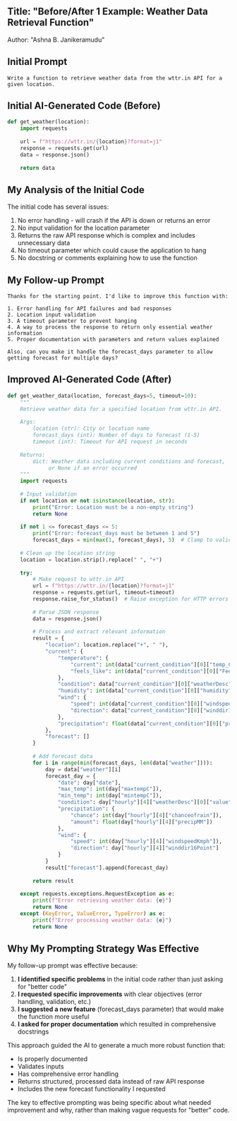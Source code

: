 ## Title: "Before/After 1 Example: Weather Data Retrieval Function"
Author: "Ashna B. Janikeramudu"

## Initial Prompt

```
Write a function to retrieve weather data from the wttr.in API for a given location.
```

## Initial AI-Generated Code (Before)

```python
def get_weather(location):
    import requests
    
    url = f"https://wttr.in/{location}?format=j1"
    response = requests.get(url)
    data = response.json()
    
    return data
```

## My Analysis of the Initial Code

The initial code has several issues:

1. No error handling - will crash if the API is down or returns an error
2. No input validation for the location parameter
3. Returns the raw API response which is complex and includes unnecessary data
4. No timeout parameter which could cause the application to hang
5. No docstring or comments explaining how to use the function

## My Follow-up Prompt

```
Thanks for the starting point. I'd like to improve this function with:

1. Error handling for API failures and bad responses
2. Location input validation
3. A timeout parameter to prevent hanging
4. A way to process the response to return only essential weather information
5. Proper documentation with parameters and return values explained

Also, can you make it handle the forecast_days parameter to allow getting forecast for multiple days?
```

## Improved AI-Generated Code (After)

```python
def get_weather_data(location, forecast_days=5, timeout=10):
    """
    Retrieve weather data for a specified location from wttr.in API.
    
    Args:
        location (str): City or location name
        forecast_days (int): Number of days to forecast (1-5)
        timeout (int): Timeout for API request in seconds
        
    Returns:
        dict: Weather data including current conditions and forecast,
             or None if an error occurred
    """
    import requests
    
    # Input validation
    if not location or not isinstance(location, str):
        print("Error: Location must be a non-empty string")
        return None
    
    if not 1 <= forecast_days <= 5:
        print("Error: forecast_days must be between 1 and 5")
        forecast_days = min(max(1, forecast_days), 5)  # Clamp to valid range
    
    # Clean up the location string
    location = location.strip().replace(" ", "+")
    
    try:
        # Make request to wttr.in API
        url = f"https://wttr.in/{location}?format=j1"
        response = requests.get(url, timeout=timeout)
        response.raise_for_status()  # Raise exception for HTTP errors
        
        # Parse JSON response
        data = response.json()
        
        # Process and extract relevant information
        result = {
            "location": location.replace("+", " "),
            "current": {
                "temperature": {
                    "current": int(data["current_condition"][0]["temp_C"]),
                    "feels_like": int(data["current_condition"][0]["FeelsLikeC"])
                },
                "condition": data["current_condition"][0]["weatherDesc"][0]["value"],
                "humidity": int(data["current_condition"][0]["humidity"]),
                "wind": {
                    "speed": int(data["current_condition"][0]["windspeedKmph"]),
                    "direction": data["current_condition"][0]["winddir16Point"]
                },
                "precipitation": float(data["current_condition"][0]["precipMM"])
            },
            "forecast": []
        }
        
        # Add forecast data
        for i in range(min(forecast_days, len(data["weather"]))):
            day = data["weather"][i]
            forecast_day = {
                "date": day["date"],
                "max_temp": int(day["maxtempC"]),
                "min_temp": int(day["mintempC"]),
                "condition": day["hourly"][4]["weatherDesc"][0]["value"],  # Midday condition
                "precipitation": {
                    "chance": int(day["hourly"][4]["chanceofrain"]),
                    "amount": float(day["hourly"][4]["precipMM"])
                },
                "wind": {
                    "speed": int(day["hourly"][4]["windspeedKmph"]),
                    "direction": day["hourly"][4]["winddir16Point"]
                }
            }
            result["forecast"].append(forecast_day)
        
        return result
        
    except requests.exceptions.RequestException as e:
        print(f"Error retrieving weather data: {e}")
        return None
    except (KeyError, ValueError, TypeError) as e:
        print(f"Error processing weather data: {e}")
        return None
```

## Why My Prompting Strategy Was Effective

My follow-up prompt was effective because:

1. **I identified specific problems** in the initial code rather than just asking for "better code"
2. **I requested specific improvements** with clear objectives (error handling, validation, etc.)
3. **I suggested a new feature** (forecast_days parameter) that would make the function more useful
4. **I asked for proper documentation** which resulted in comprehensive docstrings

This approach guided the AI to generate a much more robust function that:

- Is properly documented
- Validates inputs
- Has comprehensive error handling
- Returns structured, processed data instead of raw API response
- Includes the new forecast functionality I requested

The key to effective prompting was being specific about what needed improvement and why, rather than making vague requests for "better" code.
